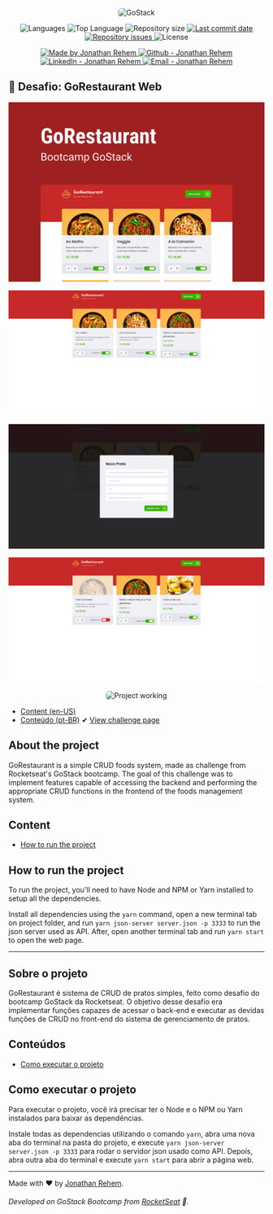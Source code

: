 <p align="center">
    <img alt="GoStack" src="https://storage.googleapis.com/golden-wind/bootcamp-gostack/header-desafios-new.png" style="border-radius:5px;"/>
</p>

<p align="center">
  <img alt="Languages" src="https://img.shields.io/github/languages/count/90sRehem/bootcamp-gostack-challenge-10">
  <img alt="Top Language" src="https://img.shields.io/github/languages/top/90sRehem/bootcamp-gostack-challenge-10">
  <img alt="Repository size" src="https://img.shields.io/github/repo-size/90sRehem/bootcamp-gostack-challenge-10">
  <a href="https://github.com/90sRehem/bootcamp-gostack-challenge-10/commits/master">
    <img alt="Last commit date" src="https://img.shields.io/github/last-commit/90sRehem/bootcamp-gostack-challenge-10">
  </a>
   <a href="https://github.com/90sRehem/bootcamp-gostack-challenge-10/issues">
    <img alt="Repository issues" src="https://img.shields.io/github/issues/90sRehem/bootcamp-gostack-challenge-10">
  </a>
  <img alt="License" src="https://img.shields.io/github/license/90sRehem/bootcamp-gostack-challenge-10">
</p>

<p align="center">

  <a href="https://www.linkedin.com/in/jonathan-rehem-7101171a5/" target="_blank">
    <img alt="Made by Jonathan Rehem" src="https://img.shields.io/badge/made%20by-Jonathan_Rehem-informational">
  </a>
  <a href="https://github.com/90sRehem" target="_blank" >
    <img alt="Github - Jonathan Rehem" src="https://img.shields.io/badge/Github--%23F8952D?style=social&logo=github">
  </a>
  <a href="https://www.linkedin.com/in/90sRehem/" target="_blank" >
    <img alt="LinkedIn - Jonathan Rehem" src="https://img.shields.io/badge/Linkedin--%23F8952D?style=social&logo=linkedin">
  </a>
  <a href="mailto:jonathan.de.oliveira@live.com" target="_blank" >
    <img alt="Email - Jonathan Rehem" src="https://img.shields.io/badge/Email--%23F8952D?style=social&logo=gmail">
  </a>

</p>

## :rocket: Desafio: GoRestaurant Web

<p align="center">
  <img src="uploads/GoRestaurantWeb_cover.png"/>
</p>

<p align="center">
  <img src="uploads/dashboard-1.png"/>
</p>

<p align="center">
  <img src="uploads/dashboard-2.png"/>
</p>

<p align="center">
  <img src="uploads/dashboard-3.png"/>
</p>

<p align="center">
<img alt="Project working" src="https://media.giphy.com/media/Pmcf4rC7eyu3jYpDGg/giphy.gif" style="border-radius:5px;"/>
</p>

* [Content (en-US)](#secao-en_us)
* [Conteúdo (pt-BR)](#secao-pt_br)
✔ [View challenge page](https://github.com/Rocketseat/bootcamp-gostack-desafios/tree/master/desafio-reactjs-crud)

## About the project <a id="secao-en_us"></a>

GoRestaurant is a simple CRUD foods system, made as challenge from Rocketseat's GoStack bootcamp. The goal of this challenge was to implement features capable of accessing the backend and performing the appropriate CRUD functions in the frontend of the foods management system.

## Content
  * [How to run the project](#installation)

## How to run the project <a id="installation"></a>
To run the project, you'll need to have Node and NPM or Yarn installed to setup all the dependencies.

Install all dependencies using the `yarn` command, open a new terminal tab on project folder, and run `yarn json-server server.json -p 3333` to run the json server used as API. After, open another terminal tab and run `yarn start` to open the web page.

---

## Sobre o projeto <a id="secao-pt_br"></a>

GoRestaurant é sistema de CRUD de pratos simples, feito como desafio do bootcamp GoStack da Rocketseat. O objetivo desse desafio era implementar funções capazes de acessar o back-end e executar as devidas funções de CRUD no front-end do sistema de gerenciamento de pratos.

## Conteúdos
  * [Como executar o projeto](#instalacao)

## Como executar o projeto <a id="instalacao"></a>
Para executar o projeto, você irá precisar ter o Node e o NPM ou Yarn instalados para baixar as dependências.

Instale todas as dependencias utilizando o comando `yarn`, abra uma nova aba do terminal na pasta do projeto, e execute `yarn json-server server.json -p 3333` para rodar o servidor json usado como API. Depois, abra outra aba do terminal e execute `yarn start` para abrir a página web.

---
Made with :heart: by <a href="https://www.linkedin.com/in/jonathan-rehem-7101171a5/" target="blank">Jonathan Rehem</a>.
###### Developed on GoStack Bootcamp from [RocketSeat](https://rocketseat.com.br) :rocket:.
